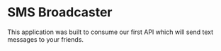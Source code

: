 SMS Broadcaster
==========================

This application was built to consume our first API which will send text messages to your friends.
